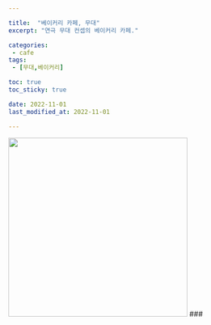 ```yaml
---

title:  "베이커리 카페, 무대"
excerpt: "연극 무대 컨셉의 베이커리 카페."

categories:
 - cafe
tags:
 - [무대,베이커리]

toc: true
toc_sticky: true

date: 2022-11-01
last_modified_at: 2022-11-01

---
```

<img src="" title="" alt="" width="354">  
### 


###